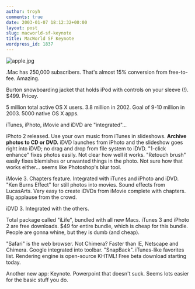```yaml
---
author: troyh
comments: true
date: 2003-01-07 18:12:32+00:00
layout: post
slug: macworld-sf-keynote
title: MacWorld SF Keynote
wordpress_id: 1837
---
```


![apple.jpg](http://fumweb/MT/archives/apple.jpg)

.Mac has 250,000 subscribers. That's almost 15% conversion from free-to-fee. Amazing.





Burton snowboarding jacket that holds iPod with controls on your sleeve (!). $499. Pricey.





5 million total active OS X users. 3.8 million in 2002. Goal of 9-10 million in 2003. 5000 native OS X apps.





iTunes, iPhoto, iMovie and iDVD are "integrated"...





iPhoto 2 released. Use your own music from iTunes in slideshows. **Archive photos to CD or DVD.** iDVD launches from iPhoto and the slideshow goes right into iDVD; no drag and drop from file system to iDVD. "1-click enhance" fixes photos easily. Not clear how well it works. "Retouch brush" easily fixes blemishes or unwanted things in the photo. Not sure how that works either... seems like Photoshop's blur tool.





iMovie 3. Chapters feature. Integrated with iTunes and iPhoto and iDVD. "Ken Burns Effect" for still photos into movies. Sound effects from LucasArts. Very easy to create iDVDs from iMovie complete with chapters. Big applause from the crowd.





iDVD 3. Integrated with the others. 





Total package called "iLife", bundled with all new Macs. iTunes 3 and iPhoto 2 are free downloads. $49 for entire bundle, which is cheap for this bundle. People are gonna whine, but they is dumb (and cheap).





"Safari" is the web browser. Not Chimera? Faster than IE, Netscape and Chimera. Google integrated into toolbar. "SnapBack". iTunes-like favorites list. Rendering engine is open-source KHTML! Free beta download starting today.  





Another new app: Keynote. Powerpoint that doesn't suck. Seems lots easier for the basic stuff you do.
